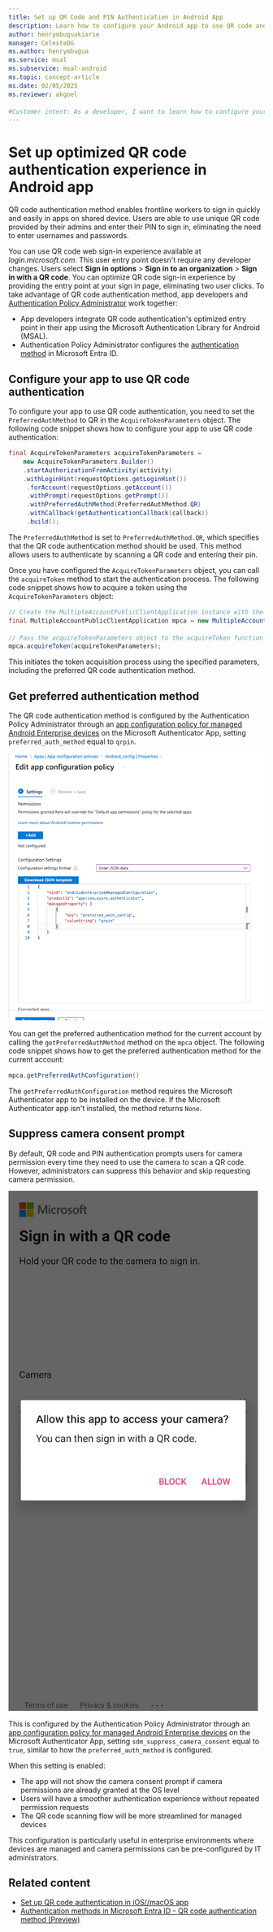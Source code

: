 ```yaml
---
title: Set up QR Code and PIN Authentication in Android App
description: Learn how to configure your Android app to use QR code and PIN authentication using the Microsoft Authentication Library for Android.
author: henrymbuguakiarie
manager: CelesteDG
ms.author: henrymbugua
ms.service: msal
ms.subservice: msal-android
ms.topic: concept-article
ms.date: 02/05/2025
ms.reviewer: akgoel

#Customer intent: As a developer, I want to learn how to configure your Android app to have optimized QR code authentication experience using the Microsoft Authentication Library for Android 
---
```


# Set up optimized QR code authentication experience in Android app

QR code authentication method enables frontline workers to sign in quickly and easily in apps on shared device. Users are able to use unique QR code provided by their admins and enter their PIN to sign in, eliminating the need to enter usernames and passwords.

You can use QR code web sign-in experience available at *login.microsoft.com*. This user entry point doesn't require any developer changes. Users select **Sign in options** > **Sign in to an organization** > **Sign in with a QR code**. You can optimize QR code sign-in experience by providing the entry point at your sign in page, eliminating two user clicks. To take advantage of QR code authentication method, app developers and [Authentication Policy Administrator](/entra/identity/role-based-access-control/permissions-reference) work together:

- App developers integrate QR code authentication's optimized entry point in their app using the Microsoft Authentication Library for Android (MSAL).
- Authentication Policy Administrator configures the [authentication method](/entra/identity/authentication/how-to-authentication-qr-code) in Microsoft Entra ID.

## Configure your app to use QR code authentication

To configure your app to use QR code authentication, you need to set the `PreferredAuthMethod` to QR in the `AcquireTokenParameters` object. The following code snippet shows how to configure your app to use QR code authentication:

```java 
final AcquireTokenParameters acquireTokenParameters = 
    new AcquireTokenParameters.Builder()
    .startAuthorizationFromActivity(activity)
    .withLoginHint(requestOptions.getLoginHint())
     .forAccount(requestOptions.getAccount())
     .withPrompt(requestOptions.getPrompt())
     .withPreferredAuthMethod(PreferredAuthMethod.QR)
     .withCallback(getAuthenticationCallback(callback))
     .build(); 
```


The `PreferredAuthMethod` is set to `PreferredAuthMethod.QR`, which specifies that the QR code authentication method should be used. This method allows users to authenticate by scanning a QR code and entering their pin.

Once you have configured the `AcquireTokenParameters` object, you can call the `acquireToken` method to start the authentication process. The following code snippet shows how to acquire a token using the `AcquireTokenParameters` object:

```java
// Create the MultipleAccountPublicClientApplication instance with the given configuration
final MultipleAccountPublicClientApplication mpca = new MultipleAccountPublicClientApplication(config);

// Pass the acquireTokenParameters object to the acquireToken function
mpca.acquireToken(acquireTokenParameters);

```

This initiates the token acquisition process using the specified parameters, including the preferred QR code authentication method.

## Get preferred authentication method

The QR code authentication method is configured by the Authentication Policy Administrator through an [app configuration policy for managed Android Enterprise devices](/mem/intune/apps/app-configuration-policies-use-android) on the Microsoft Authenticator App, setting `preferred_auth_method` equal to `qrpin`.


![Screenshot showing how to configure QR code authentication.](media/common/configure-qr-code-auth.png)

You can get the preferred authentication method for the current account by calling the `getPreferredAuthMethod` method on the `mpca` object. The following code snippet shows how to get the preferred authentication method for the current account:

```java
mpca.getPreferredAuthConfiguration()
```

The `getPreferredAuthConfiguration` method requires the Microsoft Authenticator app to be installed on the device. If the Microsoft Authenticator app isn't installed, the method returns `None`.

## Suppress camera consent prompt

By default, QR code and PIN authentication prompts users for camera permission every time they need to use the camera to scan a QR code. However, administrators can suppress this behavior and skip requesting camera permission.

![Screenshot showing Android QR code and PIN authentication prompt.](media/common/android-qr-pin-prompt.png)

This is configured by the Authentication Policy Administrator through an [app configuration policy for managed Android Enterprise devices](/mem/intune/apps/app-configuration-policies-use-android) on the Microsoft Authenticator App, setting `sdm_suppress_camera_consent` equal to `true`, similar to how the `preferred_auth_method` is configured.

When this setting is enabled:
- The app will not show the camera consent prompt if camera permissions are already granted at the OS level
- Users will have a smoother authentication experience without repeated permission requests
- The QR code scanning flow will be more streamlined for managed devices

This configuration is particularly useful in enterprise environments where devices are managed and camera permissions can be pre-configured by IT administrators.


## Related content

- [Set up QR code authentication in iOS//macOS app](ios-qr-code-pin-authentication.md)
- [Authentication methods in Microsoft Entra ID - QR code authentication method (Preview)](/entra/identity/authentication/how-to-authentication-qr-code)
